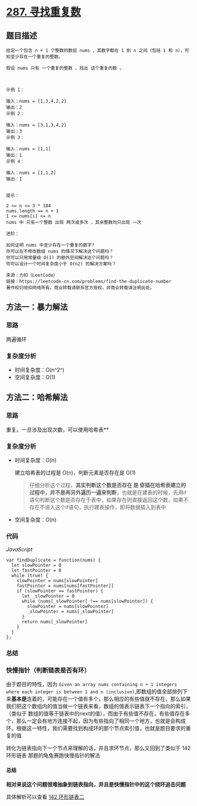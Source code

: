 # [287. 寻找重复数](https://leetcode-cn.com/problems/find-the-duplicate-number/)

## 题目描述

```
给定一个包含 n + 1 个整数的数组 nums ，其数字都在 1 到 n 之间（包括 1 和 n），可知至少存在一个重复的整数。

假设 nums 只有 一个重复的整数 ，找出 这个重复的数 。

 

示例 1：

输入：nums = [1,3,4,2,2]
输出：2
示例 2：

输入：nums = [3,1,3,4,2]
输出：3
示例 3：

输入：nums = [1,1]
输出：1
示例 4：

输入：nums = [1,1,2]
输出：1
 

提示：

2 <= n <= 3 * 104
nums.length == n + 1
1 <= nums[i] <= n
nums 中 只有一个整数 出现 两次或多次 ，其余整数均只出现 一次

进阶：

如何证明 nums 中至少存在一个重复的数字?
你可以在不修改数组 nums 的情况下解决这个问题吗？
你可以只用常量级 O(1) 的额外空间解决这个问题吗？
你可以设计一个时间复杂度小于 O(n2) 的解决方案吗？

来源：力扣（LeetCode）
链接：https://leetcode-cn.com/problems/find-the-duplicate-number
著作权归领扣网络所有。商业转载请联系官方授权，非商业转载请注明出处。
```

## 方法一：暴力解法

### 思路

两遍循环

### 复杂度分析

- 时间复杂度：O(n^2^)
- 空间复杂度：O(1)

## 方法二：哈希解法

### 思路

重复。一旦涉及出现次数，可以使用哈希表**

### 复杂度分析

- 时间复杂度：O(n)

  建立哈希表的过程是 O(n)，判断元素是否存在是 O(1)

  > 仔细分析这个过程，**其实判断这个数是否存在 是 穿插在哈希表建立的过程中，并不是再另外遍历一遍来判断**，也就是在建表的时候，先用if语句判断这个数是否存在于表中，如果存在则直接返回这个数，如果不存在不进入这个if语句，执行建表操作，即将数据插入到表中

- 空间复杂度：O(n)

### 代码

*JavaScript*

```JS
var findDuplicate = function(nums) {
  let slowPointer = 0
  let fastPointer = 0
  while (true) {
    slowPointer = nums[slowPointer]
    fastPointer = nums[nums[fastPointer]]
    if (slowPointer == fastPointer) {
      let _slowPointer = 0
      while (nums[_slowPointer] !== nums[slowPointer]) {
        slowPointer = nums[slowPointer]
        _slowPointer = nums[_slowPointer]
      }
      return nums[_slowPointer]
    }
  }
};
```

### **总结**

### 快慢指针（判断链表是否有环）

由于题目的特性，因为 `Given an array nums containing n + 1 integers where each integer is between 1 and n (inclusive)`,即数组的值全部排列下来**基本是**连着的，可能存在一个值有多个，那么相应的有些值就不存在，那么如果我们把这个数组内的值当做一个链表来看，数组的值表示链表下一个指向的索引，（类似于 数组的值等于链表中的next的值），而由于有些值不存在，有些值存在多个，那么一定会有地方连接不起，因为有些指向了相同一个地方，也就是会构成环。根据这一特性，我们需要找到构成环的那个节点索引值，也就是题目要求的重复的值

转化为链表指向下一个节点来理解的话，并且求环节点，那么又回到了类似于 142 环形链表 那题的龟兔赛跑快慢指针的解法

#### 总结

**相对来说这个问题很难抽象到链表指向，并且是快慢指针中的这个绕环追击问题**

具体解析可以查看  <a href='./链表'>142 环形链表二</a>